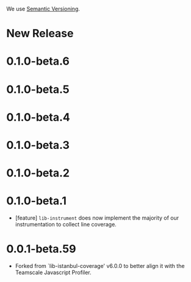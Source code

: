 We use [Semantic Versioning](https://semver.org/).

# New Release

# 0.1.0-beta.6

# 0.1.0-beta.5

# 0.1.0-beta.4

# 0.1.0-beta.3

# 0.1.0-beta.2

# 0.1.0-beta.1

- [feature] `lib-instrument` does now implement the majority of our instrumentation to collect line coverage.

# 0.0.1-beta.59

* Forked from `lib-istanbul-coverage' v6.0.0 to better align it with the Teamscale Javascript Profiler.
